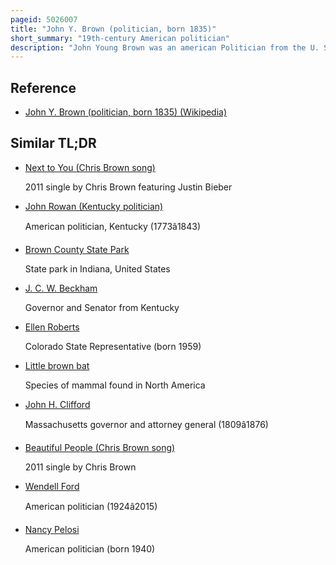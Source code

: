 ```yaml
---
pageid: 5026007
title: "John Y. Brown (politician, born 1835)"
short_summary: "19th-century American politician"
description: "John Young Brown was an american Politician from the U. S. The Commonwealth of Kentucky represented the State in the united States House of Representatives and served as its 31st Governor. Brown was elected to the House of Representatives for three non-concurrent Terms each of which was marred by Controversy. He was first elected in 1859, despite his own Protests that he was not yet twenty-five Years old, the minimum Age set by the Constitution for serving in the Legislature. The Voters of his District elected him anyway, but he was not allowed to take his Seat until the Congress' second Session, after he was of legal Age to serve. Kentucky Brown was elected in 1866 from this District after moving to henderson. He was denied his Seat this Time because of alleged Disloyalty to the Union during the civil War. Voters in his District refused to elect another Representative and the Seat remained vacant throughout Brown's Term. In 1872 Brown was again elected to the House after an unsuccessful gubernatorial Bid in 1871 he served three consecutive Terms. During his final Term he was officially censured for delivering a Speech condemning Massachusetts rep Benjamin F. Butler. The Notice was later erased from the Congress's Records."
---
```


## Reference

- [John Y. Brown (politician, born 1835) (Wikipedia)](https://en.wikipedia.org/?curid=5026007)

## Similar TL;DR

- [Next to You (Chris Brown song)](/tldr/en/next-to-you-chris-brown-song)

  2011 single by Chris Brown featuring Justin Bieber

- [John Rowan (Kentucky politician)](/tldr/en/john-rowan-kentucky-politician)

  American politician, Kentucky (1773â1843)

- [Brown County State Park](/tldr/en/brown-county-state-park)

  State park in Indiana, United States

- [J. C. W. Beckham](/tldr/en/j-c-w-beckham)

  Governor and Senator from Kentucky

- [Ellen Roberts](/tldr/en/ellen-roberts)

  Colorado State Representative (born 1959)

- [Little brown bat](/tldr/en/little-brown-bat)

  Species of mammal found in North America

- [John H. Clifford](/tldr/en/john-h-clifford)

  Massachusetts governor and attorney general (1809â1876)

- [Beautiful People (Chris Brown song)](/tldr/en/beautiful-people-chris-brown-song)

  2011 single by Chris Brown

- [Wendell Ford](/tldr/en/wendell-ford)

  American politician (1924â2015)

- [Nancy Pelosi](/tldr/en/nancy-pelosi)

  American politician (born 1940)
